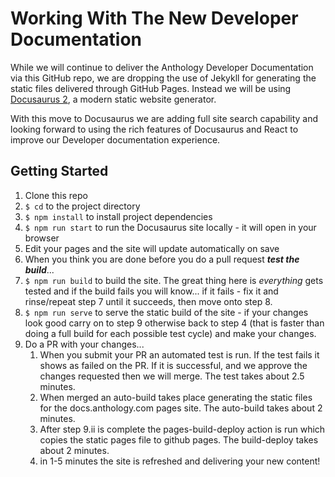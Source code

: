 # Working With The New Developer Documentation

While we will continue to deliver the Anthology Developer Documentation via this GitHub repo, we are dropping the use of Jekykll for generating the static files delivered through GitHub Pages. Instead we will be using [Docusaurus 2](https://docusaurus.io/), a modern static website generator.

With this move to Docusaurus we are adding full site search capability and looking forward to using the rich features of Docusaurus and React to improve our Developer documentation experience.
## Getting Started

1. Clone this repo
2. `$ cd` to the project directory
3. `$ npm install` to install project dependencies
4. `$ npm run start` to run the Docusaurus site locally - it will open in your browser
5. Edit your pages and the site will update automatically on save
6. When you think you are done before you do a pull request ***test the build***...
7. `$ npm run build` to build the site. The great thing here is *everything* gets tested and if the build fails you will know... if it fails - fix it and rinse/repeat step 7 until it succeeds, then move onto step 8.
8. `$ npm run serve` to serve the static build of the site - if your changes look good carry on to step 9 otherwise back to step 4 (that is faster than doing a full build for each possible test cycle) and make your changes.
9. Do a PR with your changes...
   1.  When you submit your PR an automated test is run. If the test fails it shows as failed on the PR. If it is successful, and we approve the changes requested then we will merge. The test takes about 2.5 minutes.
   2.  When merged an auto-build takes place generating the static files for the docs.anthology.com pages site. The auto-build takes about 2 minutes.
   3.  After step 9.ii is complete the pages-build-deploy action is run which copies the static pages file to github pages. The build-deploy takes about 2 minutes.
   4.  in 1-5 minutes the site is refreshed and delivering your new content!